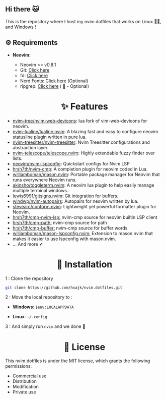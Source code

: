 <h2>Hi there 🐱 </h2>

This is the repository where I host my nvim dotfiles that works on Linux 🐧🐧, and Windows !

<h2>⚙ Requirements</h2>

- **Neovim:**

  - Neovim >= v0.8.1
  - Git: [Click here](https://git-scm.com/downloads)
  - fd: [Click here](https://github.com/sharkdp/fd)
  - Nerd Fonts: [Click here](https://www.nerdfonts.com/font-downloads) (Optional)
  - ripgrep: [Click here](https://github.com/BurntSushi/ripgrep) ( 🔎 -  Optional)

<h1 align="center">✨ Features</h1>

- [nvim-tree/nvim-web-devicons](https://github.com/nvim-tree/nvim-web-devicons): lua fork of vim-web-devicons for neovim.
- [nvim-lualine/lualine.nvim](https://github.com/nvim-lualine/lualine.nvim): A blazing fast and easy to configure neovim statusline plugin written in pure lua.
- [nvim-treesitter/nvim-treesitter](https://github.com/nvim-treesitter/nvim-treesitter): Nvim Treesitter configurations and abstraction layer.
- [nvim-telescope/telescope.nvim](https://github.com/nvim-telescope/telescope.nvim): Highly extendable fuzzy finder over lists.
- [neovim/nvim-lspconfig](https://github.com/neovim/nvim-lspconfig): Quickstart configs for Nvim LSP
- [hrsh7th/nvim-cmp](https://github.com/hrsh7th/nvim-cmp): A completion plugin for neovim coded in Lua.
- [williamboman/mason.nvim](https://github.com/williamboman/mason.nvim): Portable package manager for Neovim that runs everywhere Neovim runs.
- [akinsho/toggleterm.nvim](https://github.com/akinsho/toggleterm.nvim): A neovim lua plugin to help easily manage multiple terminal windows.
- [lewis6991/gitsigns.nvim](https://github.com/lewis6991/gitsigns.nvim): Git integration for buffers.
- [windwp/nvim-autopairs](https://github.com/windwp/nvim-autopairs): Autopairs for neovim written by lua.
- [stevearc/conform.nvim](https://github.com/stevearc/conform.nvim): Lightweight yet powerful formatter plugin for Neovim.
- [hrsh7th/cmp-nvim-lsp:](https://github.com/hrsh7th/cmp-nvim-lsp) nvim-cmp source for neovim builtin LSP client
- [hrsh7th/cmp-path:](https://github.com/hrsh7th/cmp-path) nvim-cmp source for path
- [hrsh7th/cmp-buffer:](https://github.com/hrsh7th/cmp-buffer) nvim-cmp source for buffer words
- [williamboman/mason-lspconfig.nvim:](https://github.com/williamboman/mason-lspconfig.nvim) Extension to mason.nvim that makes it easier to use lspconfig with mason.nvim.
- ... And more ✔

<h1 align="center"> 🚀 Installation </h1>

1 : Clone the repository

```bash
git clone https://github.com/hxajk/nvim.dotfiles.git
```
2 : Move the local repository to : 

- **Windows**: `$env:LOCALAPPDATA`

- **Linux**: `~/.config`

3 : And simply run  `nvim` and we done 🎉

<h1 align="center"> 📜 License </h1>

This nvim.dotfiles is under the MIT license, which grants the following permissions:

- Commercial use
- Distribution
- Modification
- Private use

